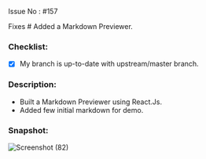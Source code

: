 Issue No : #157 

Fixes # Added a Markdown Previewer.

### Checklist:
- [x] My branch is up-to-date with upstream/master branch.

### Description:
 * Built a Markdown Previewer using React.Js.
 * Added few initial markdown for demo.

### Snapshot:
![Screenshot (82)](https://user-images.githubusercontent.com/58992593/105606189-e3623b80-5dbd-11eb-969a-47a21bbb2e7b.png)

